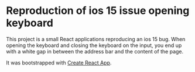 # Reproduction of ios 15 issue opening keyboard

This project is a small React applications reproducing an ios 15 bug. When opening the keyboard and closing the keyboard on the input, you end up with a white gap in between the address bar and the content of the page.

It was bootstrapped with [Create React App](https://github.com/facebook/create-react-app).
